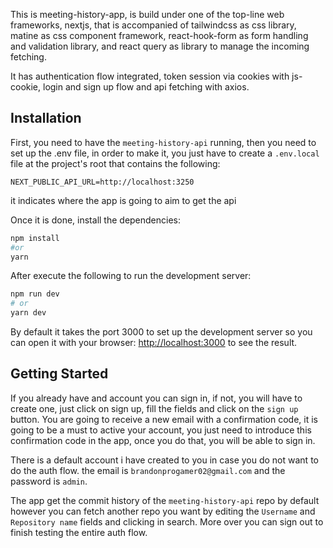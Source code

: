 This is meeting-history-app, is build under one of the top-line web frameworks, nextjs, that is accompanied of tailwindcss as css library, matine as css component framework, react-hook-form as form handling and validation library, and react query as library to manage the incoming fetching. 

It has authentication flow integrated, token session via cookies with js-cookie, login and sign up flow and api fetching with axios.

## Installation

First, you need to have the `meeting-history-api` running, then you need to set up the .env file, in order to make it, you just have to create a `.env.local` file at the project's root that contains the following:

```bas
NEXT_PUBLIC_API_URL=http://localhost:3250
```
it indicates where the app is going to aim to get the api

Once it is done, install the dependencies: 

```bash
npm install
#or
yarn
```

After execute the following to run the development server:

```bash
npm run dev
# or
yarn dev
```

By default it takes the port 3000 to set up the development server so you can open it with your browser: [http://localhost:3000](http://localhost:3000) to see the result.


## Getting Started

If you already have and account you can sign in, if not, you will have to create one, just click on sign up, fill the fields and click on the `sign up` button. You are going to receive a new email with a confirmation code, it is going to be a must to active your account, you just need to introduce this confirmation code in the app, once you do that, you will be able to sign in.

There is a default account i have created to you in case you do not want to do the auth flow. the email is `brandonprogamer02@gmail.com` and the password is `admin`.

The app get the commit history of the `meeting-history-api` repo by default however you can fetch another repo you want by editing the `Username` and `Repository name` fields and clicking in search. More over you can sign out to finish testing the entire auth flow.
